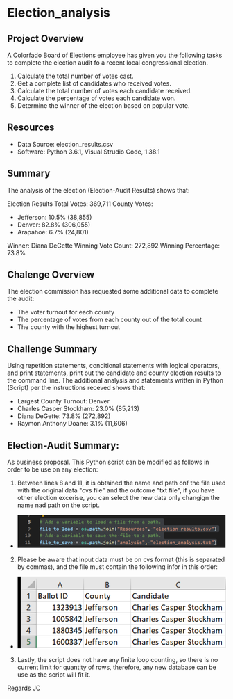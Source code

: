 # Election_analysis

## Project Overview
A Colorfado Board of Elections employee has given you the following tasks to complete the election audit fo a recent local congressional election.

1. Calculate the total number of votes cast. 
2. Get a complete list of candidates who received votes.
3. Calculate the total number of votes each candidate received.
4. Calculate the percentage of votes each candidate won.
5. Determine the winner of the election based on popular vote.

## Resources
- Data Source: election_results.csv
- Software: Python 3.6.1, Visual Strudio Code, 1.38.1

## Summary
The analysis of the election (Election-Audit Results) shows that:

Election Results
Total Votes: 369,711
County Votes:
- Jefferson: 10.5% (38,855)
- Denver: 82.8% (306,055)
- Arapahoe: 6.7% (24,801)

Winner: Diana DeGette
Winning Vote Count: 272,892
Winning Percentage: 73.8%

## Chalenge Overview
The election commission has requested some additional data to complete the audit:
- The voter turnout for each county
- The percentage of votes from each county out of the total count
- The county with the highest turnout

## Challenge Summary
Using repetition statements, conditional statements with logical operators, and print statements, print out the candidate and county election results to the command line.
The additional analysis and statements written in Python (Script) per the instructions receved shows that:

- Largest County Turnout: Denver
- Charles Casper Stockham: 23.0% (85,213)
- Diana DeGette: 73.8% (272,892)
- Raymon Anthony Doane: 3.1% (11,606)

## Election-Audit Summary:
As business proposal. This Python script can be modified as follows in order to be use on any election:
1. Between lines 8 and 11, it is obtained the name and path onf the file used with the original data "cvs file" and the outcome "txt file", if you have other election excerise, you can select the new data only changign the name nad path on the script.
- ![Path_Change](https://github.com/Jcreye75/Election_analysis/blob/436566b7c28658232f3fe1117f64b276014cf79c/Resources/Path_Change.png) 

2. Please be aware that input data must be on cvs format (this is separated by commas), and the file must contain the following infor in this order:
- ![Req_CSV](https://github.com/Jcreye75/Election_analysis/blob/3cdb59739f7adb5abba8831104b149fae53345de/Resources/Req_CSV.png)

3. Lastly, the script does not have any finite loop counting, so there is no current limit for quantity of rows, therefore, any new database can be use as the script will fit it.

Regards
JC

